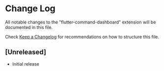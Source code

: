 # Change Log

All notable changes to the "flutter-command-dashboard" extension will be documented in this file.

Check [Keep a Changelog](http://keepachangelog.com/) for recommendations on how to structure this file.

## [Unreleased]

- Initial release